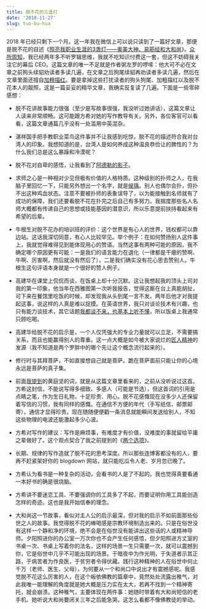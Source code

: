 ```yaml
---
title: 脱不花的三盏灯
date: '2018-11-27'
slug: tuo-bu-hua
---
```


2018 年已经只剩下一个月。这一年我在微信上可以说只读到了一篇好文章，那便是脱不花的自述《[照亮我职业生涯的3盏灯——奥美大神、易筋经和大和尚](https://www.sohu.com/a/277056018_100002975)》。[众所周知](/cn/2017/01/blog/)，我已经两年多不听罗辑思维，我就不吃知识付费这一套，但这不妨碍我关注它的幕后 CEO。这篇文章的唯一不足就是作者粥左罗的啰嗦：他大可不必在文章之前狗头续貂劝读者多读几遍，在文章之后狗尾续貂再劝读者多读几遍，然后在文章里面还擅自[加粗描红](/cn/2018/11/moron-readers/)。要是拿掉这些打扰读者的狗头狗尾、加粗描红以及脱不花本人的靓照，这是一篇妥妥的精华文章，我确实反复读了几遍。下面是一些零碎感想：

- 脱不花讲故事能力很强（至少是写故事很强，我没听过她讲话），这篇文章让人读来非常顺畅。这可能跟方希对她的写作教导有关。另外，各位客官可以看看，这篇文章通篇几乎没有一处滥用中英混杂。

- 湛祥国手把手教职业菜鸟这件事并不让我感到吃惊，脱不花的描述符合我对台湾人的印象。我想知道的是，台湾人是如何养成这种温良恭俭让的脾性的？为什么我们总是这么暴躁和冷漠呢？

- 脱不花对自卑的感悟，让我看到了[阿德勒的影子](https://www.sohu.com/a/169151018_358836)。

- 求师之心是一种相对少见但极有价值的人格特质。这种级别的扑师之人，在我脑子里回忆一下，只能另外想出一个名字，就是[侯瑀](https://cosx.org/2011/08/meaning-of-traveling/)。别人也偶尔会扑，但扑不出这种鸡血状态。注意不要被扑师的表象误导了，以为能接触到名师就有了成功的保障，我们还要看脱不花在扑完之后自己有多努力。我揣度那些名人名师大概都有传递自己的思想或技能基因的潜意识，所以乐意提前扶持看起来有希望的后辈。

- 牛根生对脱不花办的培训班的评价：这个世界是有心人的世界，钱权都可以靠边站。这话我深切同意，有心人比较罕见。举个例子：在如何赞扬别人这件事上，我就觉得难得见到能体现用心的赞语。当然这事有两种可能的原因，我不确定哪个原因更有可能：一是我们的语言能力在退化（一律都是干瘪的赞啊、牛啊、厉害啊，然后就没有然后了），二是我们确实没有花心思去赞别人。牛根生这句评语本身就是一个很好的赞人例子。

- 高建华在课堂上侃侃而谈，在饭桌上却十分沉默。这让我想起我的顶头上司对我的第一印象，他当年在西雅图第一次听我报告，觉得这厮在台上真能胡扯，可下来在餐馆里吃饭的时候，却发现我从头到尾一言不发。两年后他才对我提起这事，说这样的人真是难以捉摸。在英语世界，我只对谈论技术有兴趣，也只有能力谈技术，其它话题[我都谈不来，也基本上听不懂](/en/2018/11/english-is-hard/)，所以饭桌上我通常只顾吃喝。

- 高建华给脱不花的启示是，一个人仅凭强大的专业力量就可以立足，不需要搞关系，而且也能赢得别人的尊重。这一点大概是如今被大家说烂的[匠人精神](/cn/2018/09/so-good-they-cannot-ignore-you/)的发源（我不知道是两个罗胖中的哪个先让这个概念流行起来的）。

- 修行时与其拜菩萨，不如直接想自己就是菩萨。跪在菩萨面前只能让你的心境永远是菩萨的真子集。

- 前面[我提到](/cn/2018/11/eat-more/)的黄庭坚的词，就是从这篇文章里看来的，之前从没听说过这首。方希这封信，不能说写得多细致、多感人（可能是节选），但这首词的引用是点睛之笔，作为生日礼物，十足珍贵、用心。脱不花感慨现在没多少人还保留着写信的习惯，我有同样的感慨。在通信不方便的年代（手写纸信、邮票邮寄），通信才显得珍贵。现在随随便便戳一条消息就能瞬间发送给别人，不知这些物理的电波还能激起多少心波。

- 方希对写作的建议：写作是麻烦事，有难度才有价值，没难度的事就留给平庸之辈做好了。这个观点契合了我之前提到的《[两个选项](/cn/2018/07/two-choices/)》。

- 长期、规律的写作造就了脱不花的思考深度。所以那些连博客都没有的人，要再不赶紧架好你的 blogdown 网站，就只能吃瓜令人老、岁月忽已晚了。

- 方希认为看书是一种复杂的活动，会看书的人是了不起的。我也觉得真要看通一本好书的确是很烧脑。

- 方希讲不要迷恋工具、不要强调你的工具多了不起，而要证明你用工具能创造怎样的奇迹。这也是我开始信奉的理念。

- 大和尚这一节故事，看似对主人公的启示最深，但对我的启示不如前面那些俗世之人的故事。我觉得脱不花的棒喝感是宗教环境制造出来的。只是在俗世没有这样一个静和净的环境，绝不会是在俗世没有能讲出这些话的人或精神导师。夕阳照进你的办公室一万次你也不会产生任何感悟，但夕阳照进方丈室的书桌一次、书桌上写着你的法名，这样的场景一生只需要一次，就可以震撼到你，它是俗世中几乎不可能出现的场景。于暗夜中为作光明，于失道者示其正路，于病苦者为作良医，于贫穷者令得伏藏。践行这种精神的人在俗世中何止千万（老师、医生、父母），为何要从一个和尚口中说出才有震撼感呢。我感觉脱不花这么厉害的人，在这个皈依佛教的篇章中，竟然处处流露出稚气，对此我唯一能理解的角度就是她大概是压力实在太大，若再不找到一个精神寄托，就会崩溃。这种稚气，主要体现在两件事：她随时带着有大和尚短信的老手机、她听说大和尚要闭关三年之后能急哭。这怎么看都不像佛教徒的举动。
